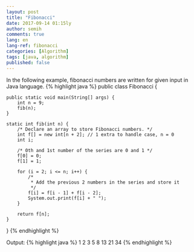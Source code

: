 ```yaml
---
layout: post
title: "Fibonacci"
date: 2017-09-14 01:15ly
author: semih
comments: true
lang: en
lang-ref: fibonacci
categories: [Algorithm]
tags: [java, algorithm]
published: false
---
```

In the following example, fibonacci numbers are written for given input in Java language.
{% highlight java %}
public class Fibonacci {

	public static void main(String[] args) {
		int n = 9;
		fib(n);
	}

	static int fib(int n) {
		/* Declare an array to store Fibonacci numbers. */
		int f[] = new int[n + 2]; // 1 extra to handle case, n = 0
		int i;

		/* 0th and 1st number of the series are 0 and 1 */
		f[0] = 0;
		f[1] = 1;

		for (i = 2; i <= n; i++) {
			/*
			 * Add the previous 2 numbers in the series and store it
			 */
			f[i] = f[i - 1] + f[i - 2];
			System.out.print(f[i] + " ");
		}

		return f[n];
	}
}
{% endhighlight %}

Output:
{% highlight java %}
1 2 3 5 8 13 21 34 
{% endhighlight %}
